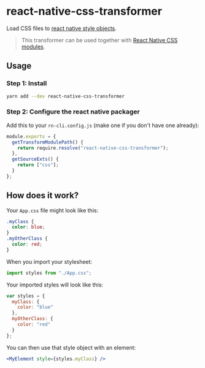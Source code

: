 # react-native-css-transformer

Load CSS files to [react native style objects](https://facebook.github.io/react-native/docs/style.html).

> This transformer can be used together with [React Native CSS modules](https://github.com/kristerkari/react-native-css-modules).

## Usage

### Step 1: Install

```sh
yarn add --dev react-native-css-transformer
```

### Step 2: Configure the react native packager

Add this to your `rn-cli.config.js` (make one if you don't have one already):

```js
module.exports = {
  getTransformModulePath() {
    return require.resolve("react-native-css-transformer");
  },
  getSourceExts() {
    return ["css"];
  }
};
```

## How does it work?

Your `App.css` file might look like this:

```css
.myClass {
  color: blue;
}
.myOtherClass {
  color: red;
}
```

When you import your stylesheet:

```js
import styles from "./App.css";
```

Your imported styles will look like this:

```js
var styles = {
  myClass: {
    color: "blue"
  },
  myOtherClass: {
    color: "red"
  }
};
```

You can then use that style object with an element:

```jsx
<MyElement style={styles.myClass} />
```
